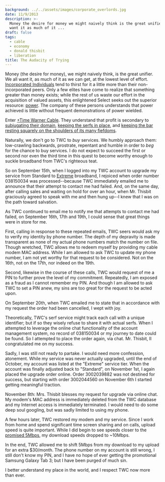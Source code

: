 ```yaml
---
background: ../../assets/images/corporate_overlords.jpg
date: 11/9/2013
description: >-
  Money the desire for money we might naively think is the great unifier We all
  want it as much of it ...
draft: false
tags:
  - cable
  - economy
  - donald thisbit
  - liberation
title: The Audacity of Trying
---
```

  
Money (the desire for money), we might naively think, is the great unifier. We all want it, as much of it as we can get, at the lowest level of effort. [Incorporated Individuals](http://www.murrayhillincforcongress.com/) tend to thirst for it a little more than their non-incorporated peers. Only a few elites have come to realize that something greater than money exists; while the rest of us waste our effort in the acquisition of valued assets, this enlightened Select seeks out the superior resource: [power](http://www.imdb.com/title/tt1856010/quotes?item=qt1869599). The company of these persons understands that power achieved is little without frequent demonstrations of power wielded.  
  
Enter [+Time Warner Cable](http://plus.google.com/102458054933108009560). They understand that profit is secondary to [subjugating their domain](http://www.dslreports.com/shownews/Press-Suddenly-Notices-Time-Warner-Cable-a-Predatory-Monopoly-125211), [keeping the serfs in place](http://www.techdirt.com/blog/?company=time+warner+cable), and [keeping the bar resting squarely on the shoulders of its many fiefdoms](http://mitchribar.com/2013/02/time-warner-cable-sucks-for-youtube-twitchtv/).  
  
Naturally, we don't go to TWC to _buy_ services. We humbly approach them: low-crawling backwards, prostrate, repentant and humble in order to _beg_ for the chance to buy services. I do not expect to succeed the first or second nor even the third time in this quest to become worthy enough to suckle broadband from TWC's righteous teat.  
  
So on September 15th, when I logged into my TWC account to upgrade my service from Standard to [Extreme](https://plus.google.com/109108822034294687990/posts/F4bkKAZEXEp) broadband, I rejoiced when order number 038150034 was processed--because TWC immediately emailed me to announce that their attempt to contact me had failed. And, on the same day, after calling sales and waiting on hold for over an hour, when Mr. Thisbit graciously agreed to speak with me and then hung up--I knew that I was on the path toward salvation.  
  
As TWC continued to email me to notify me that attempts to contact me had failed, on September 16th, 17th and 19th, I could sense that great things were in store for me.  
  
First, calling in response to these repeated emails, TWC seers would ask my to verify my identity by phone number. The depth of my depravity is made transparent as none of my actual phone numbers match the number on file. Though wretched, TWC allows me to redeem myself by providing my cable modem MAC address. While I am allowed to ask TWC to update my phone number, I am not yet worthy for that request to be considered. Not on the 16th, not on the 17th, nor indeed on the 19th.  
  
Second, likewise in the course of these calls, TWC would request of me a PIN to further prove the level of my commitment. Repeatedly, I am exposed as a fraud as I cannot remember my PIN. And though I am allowed to ask TWC to set a PIN anew, my sins are too great for the request to be acted upon.  
  
On September 20th, when TWC emailed me to state that in accordance with my request the order had been cancelled, I wept with joy.  
  
Theoretically, TWC's serf service might track each call with a unique identifier; but if so they wisely refuse to share it with actual serfs. When I attempted to leverage the online chat functionality of the account management system, no record of 038150034 or my journey to date could be found. So I attempted to place the order again, via chat. Mr. Thisbit, II congratulated me on my success.  
  
Sadly, I was still not ready to partake. I would need more confession, atonement. While my service was never actually upgraded, until the end of October, my account was listed at the "Extreme" service tier. When the account was finally adjusted back to "Standard", on November 1st, I again placed the upgrade order online. Order 3002039882 was not destined for success, but starting with order 3002044560 on November 6th I started getting meaningful traction.  
  
November 8th: Mrs. Thisbit blesses my request for upgrade via online chat. My modem's MAC address is immediately deleted from the TWC database and my Internet access is immediately terminated. I would need to do some deep soul googling, but was sadly limited to using my phone.  
  
A few hours later, TWC restored my modem and my service. Since I work from home and spend significant time screen sharing and on calls, upload speed is quite important. While I did begin to see speeds closer to the [promised 5Mbps](http://www.timewarnercable.com/en/residential-home/internet/internet-service-plans.html), my download speeds dropped to ~10Mbps.  
  
In the end, TWC allowed me to shift 5Mbps from my download to my upload for an extra \$30/month. The phone number on my account is still wrong, I still don't know my PIN, and I have no hope of ever getting the promotional Samsung Galaxy Tab 3; but I have been purged of much sin.  
  
I better understand my place in the world, and I respect TWC now more than ever.  
